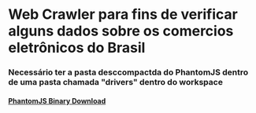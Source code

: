 # Web Crawler para fins de verificar alguns dados sobre os comercios eletrônicos do Brasil
### Necessário ter a pasta desccompactda do PhantomJS dentro de uma pasta chamada "drivers" dentro do workspace  
#### [PhantomJS Binary Download](http://phantomjs.org/download.html)

